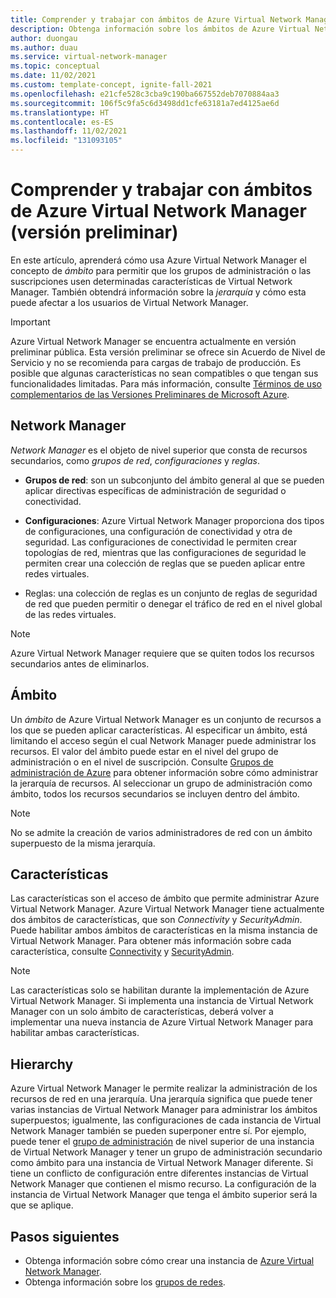 ```yaml
---
title: Comprender y trabajar con ámbitos de Azure Virtual Network Manager
description: Obtenga información sobre los ámbitos de Azure Virtual Network Manager y los efectos que tienen en la administración de redes virtuales.
author: duongau
ms.author: duau
ms.service: virtual-network-manager
ms.topic: conceptual
ms.date: 11/02/2021
ms.custom: template-concept, ignite-fall-2021
ms.openlocfilehash: e21cfe528c3cba9c190ba667552deb7070884aa3
ms.sourcegitcommit: 106f5c9fa5c6d3498dd1cfe63181a7ed4125ae6d
ms.translationtype: HT
ms.contentlocale: es-ES
ms.lasthandoff: 11/02/2021
ms.locfileid: "131093105"
---
```

# <a name="understand-and-work-with-azure-virtual-network-manager-preview-scopes"></a>Comprender y trabajar con ámbitos de Azure Virtual Network Manager (versión preliminar)

En este artículo, aprenderá cómo usa Azure Virtual Network Manager el concepto de *ámbito* para permitir que los grupos de administración o las suscripciones usen determinadas características de Virtual Network Manager. También obtendrá información sobre la *jerarquía* y cómo esta puede afectar a los usuarios de Virtual Network Manager. 

> [!IMPORTANT]
> Azure Virtual Network Manager se encuentra actualmente en versión preliminar pública.
> Esta versión preliminar se ofrece sin Acuerdo de Nivel de Servicio y no se recomienda para cargas de trabajo de producción. Es posible que algunas características no sean compatibles o que tengan sus funcionalidades limitadas.
> Para más información, consulte [Términos de uso complementarios de las Versiones Preliminares de Microsoft Azure](https://azure.microsoft.com/support/legal/preview-supplemental-terms/).

## <a name="network-manager"></a>Network Manager

*Network Manager* es el objeto de nivel superior que consta de recursos secundarios, como *grupos de red*, *configuraciones* y *reglas*. 

* **Grupos de red**: son un subconjunto del ámbito general al que se pueden aplicar directivas específicas de administración de seguridad o conectividad.

* **Configuraciones**: Azure Virtual Network Manager proporciona dos tipos de configuraciones, una configuración de conectividad y otra de seguridad. Las configuraciones de conectividad le permiten crear topologías de red, mientras que las configuraciones de seguridad le permiten crear una colección de reglas que se pueden aplicar entre redes virtuales.

* Reglas: una colección de reglas es un conjunto de reglas de seguridad de red que pueden permitir o denegar el tráfico de red en el nivel global de las redes virtuales. 

> [!NOTE]
> Azure Virtual Network Manager requiere que se quiten todos los recursos secundarios antes de eliminarlos.
>

## <a name="scope"></a>Ámbito

Un *ámbito* de Azure Virtual Network Manager es un conjunto de recursos a los que se pueden aplicar características. Al especificar un ámbito, está limitando el acceso según el cual Network Manager puede administrar los recursos. El valor del ámbito puede estar en el nivel del grupo de administración o en el nivel de suscripción. Consulte [Grupos de administración de Azure](../governance/management-groups/overview.md) para obtener información sobre cómo administrar la jerarquía de recursos. Al seleccionar un grupo de administración como ámbito, todos los recursos secundarios se incluyen dentro del ámbito. 

> [!NOTE]
> No se admite la creación de varios administradores de red con un ámbito superpuesto de la misma jerarquía.
> 

## <a name="features"></a>Características

Las características son el acceso de ámbito que permite administrar Azure Virtual Network Manager. Azure Virtual Network Manager tiene actualmente dos ámbitos de características, que son *Connectivity* y *SecurityAdmin*. Puede habilitar ambos ámbitos de características en la misma instancia de Virtual Network Manager. Para obtener más información sobre cada característica, consulte [Connectivity](concept-connectivity-configuration.md) y [SecurityAdmin](concept-security-admins.md).

> [!NOTE]
> Las características solo se habilitan durante la implementación de Azure Virtual Network Manager. Si implementa una instancia de Virtual Network Manager con un solo ámbito de características, deberá volver a implementar una nueva instancia de Azure Virtual Network Manager para habilitar ambas características.
>

## <a name="hierarchy"></a>Hierarchy

Azure Virtual Network Manager le permite realizar la administración de los recursos de red en una jerarquía. Una jerarquía significa que puede tener varias instancias de Virtual Network Manager para administrar los ámbitos superpuestos; igualmente, las configuraciones de cada instancia de Virtual Network Manager también se pueden superponer entre sí. Por ejemplo, puede tener el [grupo de administración](../governance/management-groups/overview.md) de nivel superior de una instancia de Virtual Network Manager y tener un grupo de administración secundario como ámbito para una instancia de Virtual Network Manager diferente. Si tiene un conflicto de configuración entre diferentes instancias de Virtual Network Manager que contienen el mismo recurso. La configuración de la instancia de Virtual Network Manager que tenga el ámbito superior será la que se aplique.

## <a name="next-steps"></a>Pasos siguientes

- Obtenga información sobre cómo crear una instancia de [Azure Virtual Network Manager](create-virtual-network-manager-portal.md).
- Obtenga información sobre los [grupos de redes](concept-network-groups.md).
